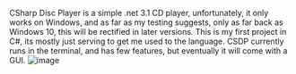CSharp Disc Player is a simple .net 3.1 CD player, unfortunately, it only works on Windows, and as far as my testing suggests, only as far back as Windows 10, this will be rectified in later versions.
This is my first project in C#, its mostly just serving to get me used to the language.
CSDP currently runs in the terminal, and has few features, but eventually it will come with a GUI.
![image](https://github.com/user-attachments/assets/4c29516b-5334-4d6e-abda-acacd02bb617)
